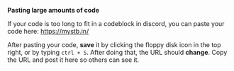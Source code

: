 **Pasting large amounts of code**

If your code is too long to fit in a codeblock in discord, you can paste your code here:
https://mystb.in/

After pasting your code, **save** it by clicking the floppy disk icon in the top right, or by typing `ctrl + S`. After doing that, the URL should **change**. Copy the URL and post it here so others can see it.
